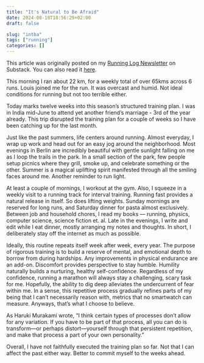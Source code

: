 ```yaml
---
title: "It's Natural to Be Afraid"
date: 2024-08-18T18:56:29+02:00
draft: false

slug: "intba" 
tags: ["running"]
categories: []
---
```


This article was originally posted on my [Running Log Newsletter](https://runnerblues.substack.com/) on Substack. You can also read it [here](https://open.substack.com/pub/runnerblues/p/its-natural-to-be-afraid?r=4vzb5&utm_campaign=post&utm_medium=web).


This morning I ran about 22 km, for a weekly total of over 65kms across 6 runs. Louis joined me for the run. It was overcast and humid. Not ideal conditions for running but not too terrible either.

Today marks twelve weeks into this season’s structured training plan. I was in India mid-June to attend yet another friend’s marriage - 3rd of the year already. This trip disrupted the training plan for a couple of weeks so I have been catching up for the last month.

Just like the past summers, life centers around running. Almost everyday, I wrap up work and head out for an easy jog around the neighborhood. Most evenings in Berlin are incredibly beautiful with gentle sunlight falling on me as I loop the trails in the park. In a small section of the park, few people setup picnics where they grill, smoke up, and celebrate something or the other. Summer is a magical uplifting spirit manifested through all the smiling faces around me. Another reminder to run light.

At least a couple of mornings, I workout at the gym. Also, I squeeze in a weekly visit to a running track for interval training. Running fast provides a natural release in itself. So does lifting weights. Sunday mornings are reserved for long runs, and Saturday dinner for pasta almost exclusively. Between job and household chores, I read my books — running, physics, computer science, science fiction et. al. Late in the evenings, I write and edit while I eat dinner, mostly arranging my notes and thoughts. In short, I deliberately stay off the internet as much as possible.

Ideally, this routine repeats itself week after week, every year. The purpose of rigorous training is to build a reserve of mental, and emotional depth to borrow from during hardships. Any improvements in physical endurance are an add-on. Discomfort provides perspective to stay humble. Humility naturally builds a nurturing, healthy self-confidence. Regardless of my confidence, running a marathon will always stay a challenging, scary task for me. Hopefully, the ability to dig deep alleviates the undercurrent of fear within me. In a sense, this repetitive process gradually refines parts of my being that I can’t necessarily reason with, metrics that no smartwatch can measure. Anyways, that’s what I choose to believe.

As Haruki Murakami wrote, “I think certain types of processes don’t allow for any variation. If you have to be part of that process, all you can do is transform—or perhaps distort—yourself through that persistent repetition, and make that process a part of your own personality.”

Overall, I have not faithfully executed the training plan so far. Not that I can affect the past either way. Better to commit myself to the weeks ahead.